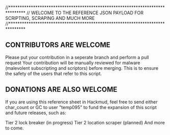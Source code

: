 //*******************************************************************************
//  WELCOME TO THE REFERENCE JSON PAYLOAD FOR SCRIPTING, SCRAPING AND MUCH MORE
//*******************************************************************************

## CONTRIBUTORS ARE WELCOME
Please put your contribution in a seperate branch and perform a pull request
Your contribution will be manually reviewed for malware (malevolent subscripting and scriptors)
before merging. This is to ensure the safety of the users that refer to this script.

## DONATIONS ARE ALSO WELCOME
If you are using this reference sheet in Hackmud, feel free to send either char_count or GC to
user "temp095" to fund the expansion of this script and future releases, such as:

Tier 2 lock breaker (in progress)
Tier 2 location scraper (planned)
And more to come.
